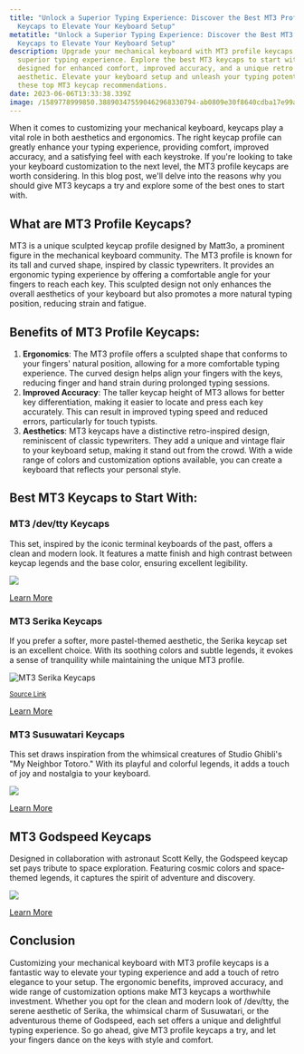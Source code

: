 ```yaml
---
title: "Unlock a Superior Typing Experience: Discover the Best MT3 Profile
  Keycaps to Elevate Your Keyboard Setup"
metatitle: "Unlock a Superior Typing Experience: Discover the Best MT3 Profile
  Keycaps to Elevate Your Keyboard Setup"
description: Upgrade your mechanical keyboard with MT3 profile keycaps for a
  superior typing experience. Explore the best MT3 keycaps to start with,
  designed for enhanced comfort, improved accuracy, and a unique retro
  aesthetic. Elevate your keyboard setup and unleash your typing potential with
  these top MT3 keycap recommendations.
date: 2023-06-06T13:33:38.339Z
image: /1589778999850.388903475590462968330794-ab0809e30f8640cdba17e99ae9677d3f.jpeg
---
```

When it comes to customizing your mechanical keyboard, keycaps play a vital role in both aesthetics and ergonomics. The right keycap profile can greatly enhance your typing experience, providing comfort, improved accuracy, and a satisfying feel with each keystroke. If you're looking to take your keyboard customization to the next level, the MT3 profile keycaps are worth considering. In this blog post, we'll delve into the reasons why you should give MT3 keycaps a try and explore some of the best ones to start with.

## What are MT3 Profile Keycaps?

MT3 is a unique sculpted keycap profile designed by Matt3o, a prominent figure in the mechanical keyboard community. The MT3 profile is known for its tall and curved shape, inspired by classic typewriters. It provides an ergonomic typing experience by offering a comfortable angle for your fingers to reach each key. This sculpted design not only enhances the overall aesthetics of your keyboard but also promotes a more natural typing position, reducing strain and fatigue.

## Benefits of MT3 Profile Keycaps:

1. **Ergonomics**: The MT3 profile offers a sculpted shape that conforms to your fingers' natural position, allowing for a more comfortable typing experience. The curved design helps align your fingers with the keys, reducing finger and hand strain during prolonged typing sessions.
2. **Improved Accuracy**: The taller keycap height of MT3 allows for better key differentiation, making it easier to locate and press each key accurately. This can result in improved typing speed and reduced errors, particularly for touch typists.
3. **Aesthetics**: MT3 keycaps have a distinctive retro-inspired design, reminiscent of classic typewriters. They add a unique and vintage flair to your keyboard setup, making it stand out from the crowd. With a wide range of colors and customization options available, you can create a keyboard that reflects your personal style.

## Best MT3 Keycaps to Start With:

### MT3 /dev/tty Keycaps

This set, inspired by the iconic terminal keyboards of the past, offers a clean and modern look. It features a matte finish and high contrast between keycap legends and the base color, ensuring excellent legibility.

<a href="https://www.amazon.com/DROP-Matt3o-MT3-Keycap-Keyboards/dp/B081DDDK4H?crid=2XIZPSN3X8E5I&keywords=MT3%2B%2Fdev%2Ftty%2BKeycaps&qid=1686058610&sprefix=mt3%2B%2Fdev%2Ftty%2Bkeycaps%2Caps%2C63&sr=8-1&ufe=app_do%3Aamzn1.fos.18ed3cb5-28d5-4975-8bc7-93deae8f9840&th=1&linkCode=li3&tag=tryorthokey06-20&linkId=d7a57441a306ea5001c3f33bfe45a431&language=en_US&ref_=as_li_ss_il" target="_blank"><img border="0" src="//ws-na.amazon-adsystem.com/widgets/q?_encoding=UTF8&ASIN=B081DDDK4H&Format=_SL250_&ID=AsinImage&MarketPlace=US&ServiceVersion=20070822&WS=1&tag=tryorthokey06-20&language=en_US" ></a><img src="https://ir-na.amazon-adsystem.com/e/ir?t=tryorthokey06-20&language=en_US&l=li3&o=1&a=B081DDDK4H" width="1" height="1" border="0" alt="" style="border:none !important; margin:0px !important;" />

<a href="https://amzn.to/3oWUio1" class="btn btn-primary">Learn More</a>

### MT3 Serika Keycaps

If you prefer a softer, more pastel-themed aesthetic, the Serika keycap set is an excellent choice. With its soothing colors and subtle legends, it evokes a sense of tranquility while maintaining the unique MT3 profile.

![MT3 Serika Keycaps](/1589778999850.388903475590462968330794-ab0809e30f8640cdba17e99ae9677d3f.jpeg "MT3 Serika Keycaps")


<small>[Source Link](https://drop.com/talk/39552/a-wild-pikachu-appeared?utm_source=linkshare&referer=T93XGG)</small>

<a href="https://drop.com/buy/drop-zambumon-mt3-serika-custom-keycap-set?utm_source=linkshare&referer=T93XGG" class="btn btn-primary">Learn More</a>

### MT3 Susuwatari Keycaps

This set draws inspiration from the whimsical creatures of Studio Ghibli's "My Neighbor Totoro." With its playful and colorful legends, it adds a touch of joy and nostalgia to your keyboard.

<a href="https://www.amazon.com/Susuwatari-Hi-Profile-Doubleshot-Tenkeyless-Winkeyless/dp/B08HPWX9HG?crid=743NARQ0BLXJ&keywords=Susuwatari+Keycaps&qid=1686058989&sprefix=susuwatari+keycaps%2Caps%2C135&sr=8-1&ufe=app_do%3Aamzn1.fos.18ed3cb5-28d5-4975-8bc7-93deae8f9840&linkCode=li3&tag=tryorthokey06-20&linkId=0fa17282c95e880ef99c8c92f76296b0&language=en_US&ref_=as_li_ss_il" target="_blank"><img border="0" src="//ws-na.amazon-adsystem.com/widgets/q?_encoding=UTF8&ASIN=B08HPWX9HG&Format=_SL250_&ID=AsinImage&MarketPlace=US&ServiceVersion=20070822&WS=1&tag=tryorthokey06-20&language=en_US" ></a><img src="https://ir-na.amazon-adsystem.com/e/ir?t=tryorthokey06-20&language=en_US&l=li3&o=1&a=B08HPWX9HG" width="1" height="1" border="0" alt="" style="border:none !important; margin:0px !important;" />

<a href="https://amzn.to/3NePaoA" class="btn btn-primary">Learn More</a>

## MT3 Godspeed Keycaps

Designed in collaboration with astronaut Scott Kelly, the Godspeed keycap set pays tribute to space exploration. Featuring cosmic colors and space-themed legends, it captures the spirit of adventure and discovery.

<a href="https://www.amazon.com/DROP-Hi-Profile-Compatible-Ortholinear-Keyboards/dp/B0B5B821X6?crid=3K5C4DMQAHTSR&keywords=mt3%2Bgodspeed&qid=1686059030&sprefix=mt3%2Bgodspped%2Caps%2C100&sr=8-1&ufe=app_do%3Aamzn1.fos.18ed3cb5-28d5-4975-8bc7-93deae8f9840&th=1&linkCode=li3&tag=tryorthokey06-20&linkId=e0e1dd734260fd49913ced7d754cef86&language=en_US&ref_=as_li_ss_il" target="_blank"><img border="0" src="//ws-na.amazon-adsystem.com/widgets/q?_encoding=UTF8&ASIN=B0B5B821X6&Format=_SL250_&ID=AsinImage&MarketPlace=US&ServiceVersion=20070822&WS=1&tag=tryorthokey06-20&language=en_US" ></a><img src="https://ir-na.amazon-adsystem.com/e/ir?t=tryorthokey06-20&language=en_US&l=li3&o=1&a=B0B5B821X6" width="1" height="1" border="0" alt="" style="border:none !important; margin:0px !important;" />

<a href="https://amzn.to/3qxnjag" class="btn btn-primary">Learn More</a>

## Conclusion

Customizing your mechanical keyboard with MT3 profile keycaps is a fantastic way to elevate your typing experience and add a touch of retro elegance to your setup. The ergonomic benefits, improved accuracy, and wide range of customization options make MT3 keycaps a worthwhile investment. Whether you opt for the clean and modern look of /dev/tty, the serene aesthetic of Serika, the whimsical charm of Susuwatari, or the adventurous theme of Godspeed, each set offers a unique and delightful typing experience. So go ahead, give MT3 profile keycaps a try, and let your fingers dance on the keys with style and comfort.